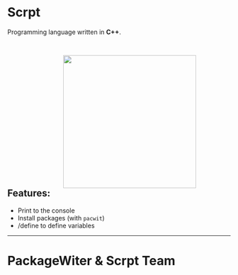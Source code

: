 
# Scrpt
Programming language written in **C++**.


<style>
    .banner {
        position: relative;
        top: 30px;
        left: 25%;
    }
</style>
<img src="readme_assets/scrpt.png" height="300" class="banner">

## Features:
- Print to the console
- Install packages (with `pacwit`)
- /define to define variables


********************************************************************************************************
#                               PackageWiter & Scrpt Team
